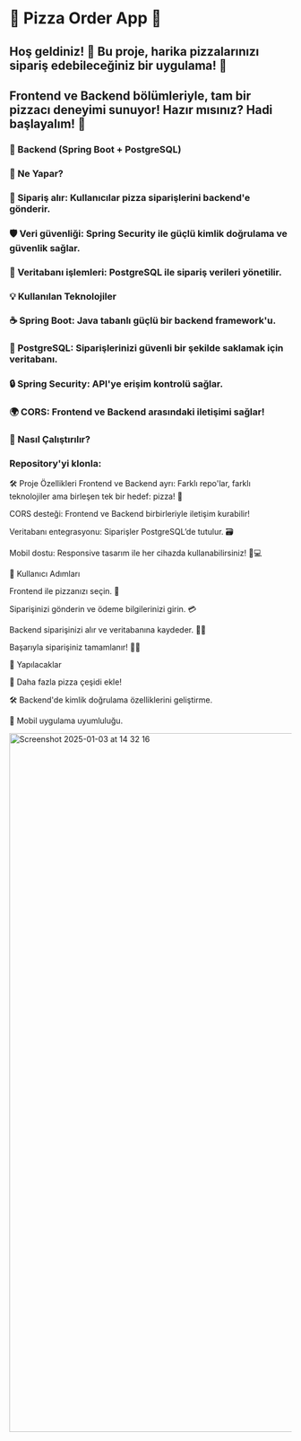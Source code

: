 # 🍕 Pizza Order App 🍕
## Hoş geldiniz! 🎉 Bu proje, harika pizzalarınızı sipariş edebileceğiniz bir uygulama! 🌟

## Frontend ve Backend bölümleriyle, tam bir pizzacı deneyimi sunuyor! Hazır mısınız? Hadi başlayalım! 🚀


### 🍖 Backend (Spring Boot + PostgreSQL)
### 🚀 Ne Yapar?
### 🍕 Sipariş alır: Kullanıcılar pizza siparişlerini backend'e gönderir.
### 🛡️ Veri güvenliği: Spring Security ile güçlü kimlik doğrulama ve güvenlik sağlar.
### 🧮 Veritabanı işlemleri: PostgreSQL ile sipariş verileri yönetilir.
### 💡 Kullanılan Teknolojiler
### ☕ Spring Boot: Java tabanlı güçlü bir backend framework'u.
### 💾 PostgreSQL: Siparişlerinizi güvenli bir şekilde saklamak için veritabanı.
### 🔒 Spring Security: API'ye erişim kontrolü sağlar.
### 🌍 CORS: Frontend ve Backend arasındaki iletişimi sağlar!
### 🔧 Nasıl Çalıştırılır?
### Repository'yi klonla:

🛠️ Proje Özellikleri
Frontend ve Backend ayrı: Farklı repo'lar, farklı teknolojiler ama birleşen tek bir hedef: pizza! 🍕

CORS desteği: Frontend ve Backend birbirleriyle iletişim kurabilir! 

Veritabanı entegrasyonu: Siparişler PostgreSQL’de tutulur. 🗃️

Mobil dostu: Responsive tasarım ile her cihazda kullanabilirsiniz! 📱💻

🎯 Kullanıcı Adımları

Frontend ile pizzanızı seçin. 🍕

Siparişinizi gönderin ve ödeme bilgilerinizi girin. 💳

Backend siparişinizi alır ve veritabanına kaydeder. 🧑‍💻

Başarıyla siparişiniz tamamlanır! 🎉🍕

🎉 Yapılacaklar

🍕 Daha fazla pizza çeşidi ekle!

🛠️ Backend'de kimlik doğrulama özelliklerini geliştirme.

📱 Mobil uygulama uyumluluğu.


<img width="1246" alt="Screenshot 2025-01-03 at 14 32 16" src="https://github.com/user-attachments/assets/e4bb24ba-e920-4a54-89ad-fcc15ad6616b" />
